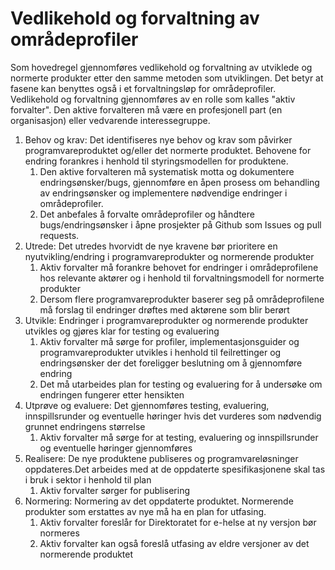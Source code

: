 # Vedlikehold og forvaltning av områdeprofiler

Som hovedregel gjennomføres vedlikehold og forvaltning av utviklede og normerte produkter etter den samme metoden som utviklingen. Det betyr at fasene kan benyttes også i et forvaltningsløp for områdeprofiler. Vedlikehold og forvaltning gjennomføres av en rolle som kalles "aktiv forvalter". Den aktive forvalteren må være en profesjonell part (en organisasjon) eller vedvarende interessegruppe.

1. Behov og krav: Det identifiseres nye behov og krav som påvirker programvareproduktet og/eller det normerte produktet. Behovene for endring forankres i henhold til styringsmodellen for produktene.
   1. Den aktive forvalteren må systematisk motta og dokumentere endringsønsker/bugs, gjennomføre en åpen prosess om behandling av endringsønsker og implementere nødvendige endringer i områdeprofiler.
   1. Det anbefales å forvalte områdeprofiler og håndtere bugs/endringsønsker i åpne prosjekter på Github som Issues og pull requests.
2. Utrede: Det utredes hvorvidt de nye kravene bør prioritere en nyutvikling/endring i programvareprodukter og normerende produkter
   1. Aktiv forvalter må forankre behovet for endringer i områdeprofilene hos relevante aktører og i henhold til forvaltningsmodell for normerte produkter
   1. Dersom flere programvareprodukter baserer seg på områdeprofilene må forslag til endringer drøftes med aktørene som blir berørt
3. Utvikle: Endringer i programvareprodukter og normerende produkter utvikles og gjøres klar for testing og evaluering
   1. Aktiv forvalter må sørge for profiler, implementasjonsguider og programvareprodukter utvikles i henhold til feilrettinger og endringsønsker der det foreligger beslutning om å gjennomføre endring
   1. Det må utarbeides plan for testing og evaluering for å undersøke om endringen fungerer etter hensikten
4. Utprøve og evaluere: Det gjennomføres testing, evaluering, innspillsrunder og eventuelle høringer hvis det vurderes som nødvendig grunnet endringens størrelse
   1. Aktiv forvalter må sørge for at testing, evaluering og innspillsrunder og eventuelle høringer gjennomføres
5. Realisere: De nye produktene publiseres og programvareløsninger oppdateres.Det arbeides med at de oppdaterte spesifikasjonene skal tas i bruk i sektor i henhold til plan
   1. Aktiv forvalter sørger for publisering
6. Normering: Normering av det oppdaterte produktet. Normerende produkter som erstattes av nye må ha en plan for utfasing.
   1. Aktiv forvalter foreslår for Direktoratet for e-helse at ny versjon bør normeres
   1. Aktiv forvalter kan også foreslå utfasing av eldre versjoner av det normerende produktet
